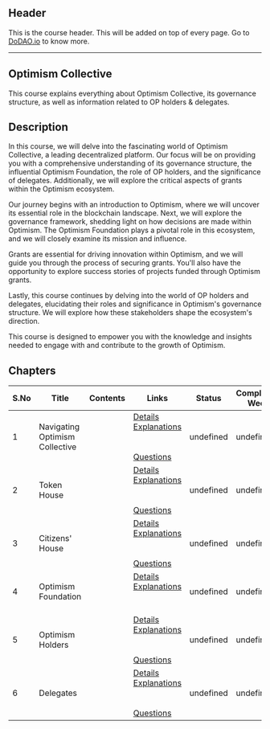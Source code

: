 ## Header
This is the course header. This will be added on top of every page. Go to [DoDAO.io](https://www.dodao.io) to know more.

 ---

 ## Optimism Collective
 This course explains everything about Optimism Collective, its governance structure, as well as information related to OP holders & delegates.

 
 ## Description
 In this course, we will delve into the fascinating world of Optimism Collective, a leading decentralized platform. Our focus will be on providing you with a comprehensive understanding of its governance structure, the influential Optimism Foundation, the role of OP holders, and the significance of delegates. Additionally, we will explore the critical aspects of grants within the Optimism ecosystem.

Our journey begins with an introduction to Optimism, where we will uncover its essential role in the blockchain landscape. Next, we will explore the governance framework, shedding light on how decisions are made within Optimism. The Optimism Foundation plays a pivotal role in this ecosystem, and we will closely examine its mission and influence.

Grants are essential for driving innovation within Optimism, and we will guide you through the process of securing grants. You'll also have the opportunity to explore success stories of projects funded through Optimism grants.

Lastly, this course continues by delving into the world of OP holders and delegates, elucidating their roles and significance in Optimism's governance structure. We will explore how these stakeholders shape the ecosystem's direction.

This course is designed to empower you with the knowledge and insights needed to engage with and contribute to the growth of Optimism.
 
 ## Chapters
 
 | S.No        | Title       | Contents   | Links      | Status      | Completion Week |
 | ----------- | ----------- |----------- |----------- | ----------- | ----------- |
 | 1      | Navigating Optimism Collective | | [Details](generated/topics/navigating-optimism-collective.md) <br/> [Explanations](generated/explanations/navigating-optimism-collective.md) <br/>  <br/>  <br/> [Questions](generated/questions/navigating-optimism-collective.md) | undefined | undefined |
 | 2      | Token House | | [Details](generated/topics/token-house.md) <br/> [Explanations](generated/explanations/token-house.md) <br/>  <br/>  <br/> [Questions](generated/questions/token-house.md) | undefined | undefined |
 | 3      | Citizens' House | | [Details](generated/topics/citizens-house.md) <br/> [Explanations](generated/explanations/citizens-house.md) <br/>  <br/>  <br/> [Questions](generated/questions/citizens-house.md) | undefined | undefined |
 | 4      | Optimism Foundation | | [Details](generated/topics/optimism-foundation.md) <br/> [Explanations](generated/explanations/optimism-foundation.md) <br/>  <br/>  <br/>  | undefined | undefined |
 | 5      | Optimism Holders | | [Details](generated/topics/optimism-holders.md) <br/> [Explanations](generated/explanations/optimism-holders.md) <br/>  <br/>  <br/> [Questions](generated/questions/optimism-holders.md) | undefined | undefined |
 | 6      | Delegates | | [Details](generated/topics/delegates.md) <br/> [Explanations](generated/explanations/delegates.md) <br/>  <br/>  <br/> [Questions](generated/questions/delegates.md) | undefined | undefined | 
